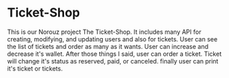 # Ticket-Shop

This is our Norouz project The Ticket-Shop.
It includes many API for creating, modifying, and updating users and also for tickets.
User can see the list of tickets and order as many as it wants.
User can increase and decrease it's wallet.
After those things I said, user can order a ticket. Ticket will change it's status as reserved, paid, or canceled.
finally user can print it's ticket or tickets.
